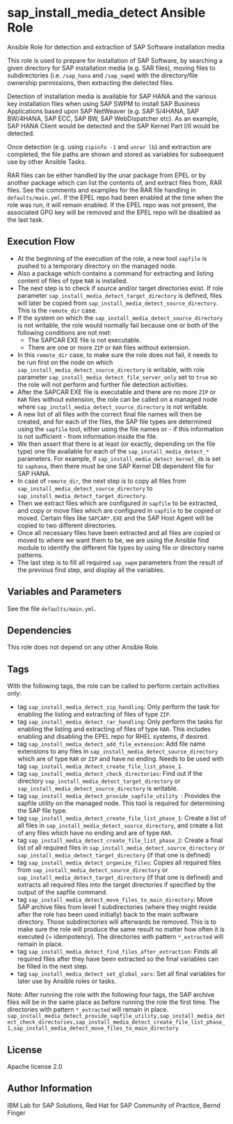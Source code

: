 # sap_install_media_detect Ansible Role

Ansible Role for detection and extraction of SAP Software installation media

This role is used to prepare for installation of SAP Software, by searching a given directory for SAP installation media (e.g. SAR files),
moving files to subdirectories (i.e. `/sap_hana` and `/sap_swpm`) with the directory/file ownership permissions, then extracting the detected files.

Detection of installation media is available for SAP HANA and the various key installation files when using SAP SWPM to install
SAP Business Applications based upon SAP NetWeaver (e.g. SAP S/4HANA, SAP BW/4HANA, SAP ECC, SAP BW, SAP WebDispatcher etc).
As an example, SAP HANA Client would be detected and the SAP Kernel Part I/II would be detected.

Once detection (e.g. using `zipinfo -1` and `unrar lb`) and extraction are completed, the file paths are shown and stored as variables for subsequent use by other Ansible Tasks.

RAR files can be either handled by the unar package from EPEL or by another package which can list the contents of, and extract files from,
RAR files. See the comments and examples for the RAR file handling in `defaults/main.yml`. If the EPEL repo had been enabled at the time
when the role was run, it will remain enabled. If the EPEL repo was not present, the associated GPG key will be removed and the EPEL repo
will be disabled as the last task.

## Execution Flow

- At the beginning of the execution of the role, a new tool `sapfile` is pushed to a temporary directory on the managed node.
- Also a package which contains a command for extracting and listing content of files of type `RAR` is installed.
- The next step is to check if source and/or target directories exist. If role parameter `sap_install_media_detect_target_directory` is defined, files will later be copied from `sap_install_media_detect_source_directory`. This is the `remote_dir` case.
- If the system on which the `sap_install_media_detect_source_directory` is not writable, the role would normally fail because one or both of the following conditions are not met:
  - The SAPCAR EXE file is not executable.
  - There are one or more `ZIP` or `RAR` files without extension.
- In this `remote_dir` case, to make sure the role does not fail, it needs to be run first on the node on which `sap_install_media_detect_source_directory` is writable, with role parameter `sap_install_media_detect_file_server_only` set to `true` so the role will not perform and further file detection activities.
- After the SAPCAR EXE file is executable and there are no more `ZIP` or `RAR` files without extension, the role can be called on a managed node where `sap_install_media_detect_source_directory` is not writable.
- A new list of all files with the correct final file names will then be created, and for each of the files, the SAP file types are determined using the `sapfile` tool, either using the file names or - if this information is not sufficient - from information inside the file.
- We then assert that there is at least (or exactly, depending on the file type) one file available for each of the `sap_install_media_detect_*` parameters. For example, if `sap_install_media_detect_kernel_db` is set to `saphana`, then there must be one SAP Kernel DB dependent file for SAP HANA.
- In case of `remote_dir`, the next step is to copy all files from `sap_install_media_detect_source_directory` to `sap_install_media_detect_target_directory`.
- Then we extract files which are configured in `sapfile` to be extracted, and copy or move files which are configured in `sapfile` to be copied or moved. Certain files like `SAPCAR*.EXE` and the SAP Host Agent will be copied to two different directories.
- Once all necessary files have been extracted and all files are copied or moved to where we want them to be, we are using the Ansible find module to identify the different file types by using file or directory name patterns.
- The last step is to fill all required `sap_swpm` parameters from the result of the previous find step, and display all the variables.

## Variables and Parameters

See the file `defaults/main.yml`.

## Dependencies

This role does not depend on any other Ansible Role.

## Tags

With the following tags, the role can be called to perform certain activities only:
- tag `sap_install_media_detect_zip_handling`: Only perform the task for enabling the listing and extracting of files of type `ZIP`.
- tag `sap_install_media_detect_rar_handling`: Only perform the tasks for enabling the listing and extracting of files of type `RAR`. This
  includes enabling and disabling the EPEL repo for RHEL systems, if desired.
- tag `sap_install_media_detect_add_file_extension`: Add file name extensions to any files in `sap_install_media_detect_source_directory` which are of type `RAR` or `ZIP` and have no ending. Needs to be used with tag `sap_install_media_detect_create_file_list_phase_1`.
- tag `sap_install_media_detect_check_directories`: Find out if the directory `sap_install_media_detect_target_directory` or `sap_install_media_detect_source_directory` is writable.
- tag `sap_install_media_detect_provide_sapfile_utility `: Provides the sapfile utility on the managed node. This tool is required for determining the SAP file type.
- tag `sap_install_media_detect_create_file_list_phase_1`: Create a list of all files in `sap_install_media_detect_source_directory`, and create a list of any files which have no ending and are of type `RAR`.
- tag `sap_install_media_detect_create_file_list_phase_2`: Create a final list of all required files in `sap_install_media_detect_source_directory` or `sap_install_media_detect_target_directory` (if that one is defined)
- tag `sap_install_media_detect_organize_files`: Copies all required files from `sap_install_media_detect_source_directory` or `sap_install_media_detect_target_directory` (if that one is defined) and extracts all required files into the target directories if specified by the output of the sapfile command.
- tag `sap_install_media_detect_move_files_to_main_directory`: Move SAP archive files from level 1 subdirectories (where they might reside after the role has been used initially) back to the main software directory. Those subdirectories will afterwards be removed. This is to make sure the role will produce the same result no matter how often it is executed (= idempotency). The directories with pattern `*_extracted` will remain in place.
- tag `sap_install_media_detect_find_files_after_extraction`: Finds all required files after they have been extracted so the final variables can be filled in the next step.
- tag `sap_install_media_detect_set_global_vars`: Set all final variables for later use by Ansible roles or tasks.

Note: After running the role with the following four tags, the SAP archive files will be in the same place as before running the role the first time. The directories with pattern `*_extracted` will remain in place.
`sap_install_media_detect_provide_sapfile_utility,sap_install_media_detect_check_directories,sap_install_media_detect_create_file_list_phase_1,sap_install_media_detect_move_files_to_main_directory`

## License

Apache license 2.0

## Author Information

IBM Lab for SAP Solutions, Red Hat for SAP Community of Practice, Bernd Finger
